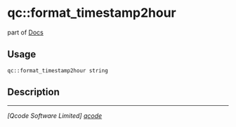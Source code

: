qc::format_timestamp2hour
=========================

part of [Docs](.)

Usage
-----
`qc::format_timestamp2hour string`

Description
-----------


----------------------------------
*[Qcode Software Limited] [qcode]*

[qcode]: www.qcode.co.uk "Qcode Software"